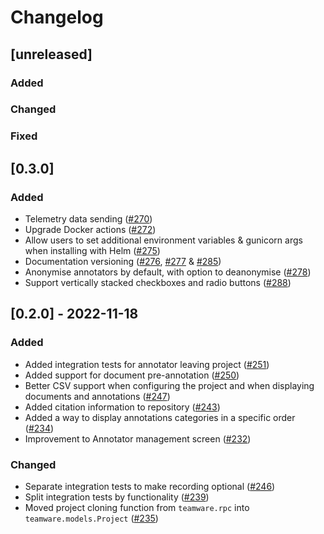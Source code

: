 # Changelog

## [unreleased]
### Added
### Changed
### Fixed

## [0.3.0]
### Added
- Telemetry data sending ([#270](https://github.com/GateNLP/gate-teamware/pull/270))
- Upgrade Docker actions ([#272](https://github.com/GateNLP/gate-teamware/pull/272))
- Allow users to set additional environment variables & gunicorn args when installing with Helm ([#275](https://github.com/GateNLP/gate-teamware/pull/275))
- Documentation versioning ([#276](https://github.com/GateNLP/gate-teamware/pull/276), [#277](https://github.com/GateNLP/gate-teamware/pull/277) & [#285](https://github.com/GateNLP/gate-teamware/pull/285))
- Anonymise annotators by default, with option to deanonymise ([#278](https://github.com/GateNLP/gate-teamware/pull/278))
- Support vertically stacked checkboxes and radio buttons ([#288](https://github.com/GateNLP/gate-teamware/pull/288))


## [0.2.0] - 2022-11-18
### Added
- Added integration tests for annotator leaving project ([#251](https://github.com/GateNLP/gate-teamware/pull/251))
- Added support for document pre-annotation ([#250](https://github.com/GateNLP/gate-teamware/pull/250))
- Better CSV support when configuring the project and when displaying documents and annotations ([#247](https://github.com/GateNLP/gate-teamware/pull/247))
- Added citation information to repository ([#243](https://github.com/GateNLP/gate-teamware/pull/243))
- Added a way to display annotations categories in a specific order ([#234](https://github.com/GateNLP/gate-teamware/pull/234))
- Improvement to Annotator management screen ([#232](https://github.com/GateNLP/gate-teamware/pull/232))
### Changed
- Separate integration tests to make recording optional ([#246](https://github.com/GateNLP/gate-teamware/pull/246))
- Split integration tests by functionality ([#239](https://github.com/GateNLP/gate-teamware/pull/239))
- Moved project cloning function from `teamware.rpc` into `teamware.models.Project` ([#235](https://github.com/GateNLP/gate-teamware/pull/235))
